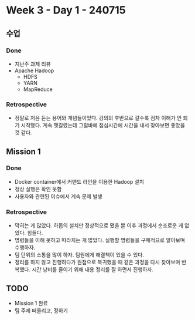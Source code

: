 # Week 3 - Day 1 - 240715

## 수업
### Done
- 지난주 과제 리뷰
- Apache Hadoop
    - HDFS
    - YARN
    - MapReduce

### Retrospective
- 정말로 처음 듣는 용어와 개념들이었다. 강의의 후반으로 갈수록 점차 이해가 안 되기 시작했다. 계속 헷갈렸는데 그럴바에 점심시간에 시간을 내서 찾아보면 좋았을 것 같다.


## Mission 1
### Done
- Docker container에서 커맨드 라인을 이용한 Hadoop 설치
- 정상 실행은 확인 못함
- 사용자와 관련된 이슈에서 계속 문제 발생

### Retrospective
- 막히는 게 많았다. 하둡의 설치만 정상적으로 됐을 뿐 이후 과정에서 순조로운 게 없었다. 힘들다.
- 명령들을 이해 못하고 따라치는 게 많았다. 실행할 명령들을 구체적으로 알아보며 수행하자.
- 팀 단위의 소통을 많이 하자. 팀원에게 해결책이 있을 수 있다.
- 정리를 하지 않고 진행하다가 원점으로 복귀했을 때 같은 과정을 다시 찾아보며 반복했다. 시간 낭비를 줄이기 위해 내용 정리를 잘 하면서 진행하자.

## TODO
- Mission 1 완료
- 팀 주제 떠올리고, 정하기